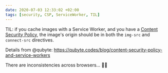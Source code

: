 ```yaml
---
date: 2020-07-03 12:33:02 +02:00
tags: [security, CSP, ServiceWorker, TIL]
---
```


TIL: if you cache images with a Service Worker, and you have a [Content Security Policy](https://developer.mozilla.org/en-US/docs/Web/HTTP/CSP), the image's origin should be in both the `img-src` and `connect-src` directives.

Details from @qubyte: https://qubyte.codes/blog/content-security-policy-and-service-workers

There are inconsistencies across browsers… 🤷‍♂️
